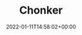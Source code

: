 ---
retweeted: false
source: <a href="https://mobile.twitter.com" rel="nofollow">Twitter Web App</a>
entities:
  hashtags: []
  symbols: []
  user_mentions: []
  urls:
  - url: https://t.co/ReFAIaWmRB
    expanded_url: https://twitter.com/baschtdotcom/status/1480829514397753346
    display_url: twitter.com/baschtdotcom/s…
    indices:
    - '8'
    - '31'
display_text_range:
- '0'
- '31'
favorite_count: '2'
id_str: '1480916919486234629'
truncated: false
retweet_count: '0'
id: '1480916919486234629'
possibly_sensitive: false
created_at: Tue Jan 11 14:58:02 +0000 2022
favorited: false
full_text: Chonker
lang: da
quote_url: https://twitter.com/baschtdotcom/status/1480829514397753346
tags:
- pesos:twitter
date: '2022-01-11T14:58:02+00:00'
src: https://twitter.com/bascht/status/1480916919486234629
original_url: https://twitter.com/bascht/status/1480916919486234629
type: twitter_tweet
text: Chonker
title: Chonker

---